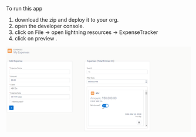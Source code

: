 

To run this app 

1. download the zip and deploy it to your org.
2. open the developer console.
3. click on File -> open lightning resources -> ExpenseTracker
4. click on preview .


![Screenshot](https://github.com/vimaltiwari2612/ExpenseTracker/blob/master/image.png)
